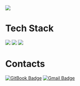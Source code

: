 <a href="https://github.com/devxb/gitanimals">
  <img src="https://render.gitanimals.org/farms/hyunjaae"/>
</a>

<div align=left><h1>Tech Stack</h1></div>
<div align=left> 
  <img src="https://img.shields.io/badge/java-007396?style=for-the-badge&logo=java&logoColor=white">
  <img src="https://img.shields.io/badge/spring boot-6DB33F?style=for-the-badge&logo=spring&logoColor=white">
   <img src="https://img.shields.io/badge/mysql-4479A1?style=for-the-badge&logo=mysql&logoColor=white">
</div>

<div align=left><h1>Contacts</h1></div>
<div align=left>

[![GitBook Badge](https://img.shields.io/badge/Blog-BBDDE5?style=flat-square&logo=GitBook&logoColor=black&link=https://devlee.gitbook.io/docs)](https://devlee.gitbook.io/docs)
[![Gmail Badge](https://img.shields.io/badge/Gmail-d14836?style=flat-square&logo=Gmail&logoColor=white&link=mailto:siresence@gmail.com)](mailto:siresence@gmail.com)
 
</div>
